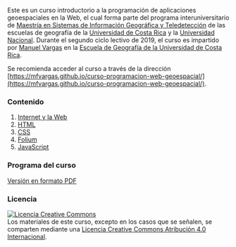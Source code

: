 Este es un curso introductorio a la programación de aplicaciones geoespaciales en la Web, el cual forma parte del programa interuniversitario de [Maestría en Sistemas de Información Geográfica y Teledetección](https://www.una.ac.cr/index.php/m-oferta-academica/sistemas-de-informacion-geografica-y-teledeteccion-maestria-en/visit) de las escuelas de geografía de la [Universidad de Costa Rica](https://www.ucr.ac.cr/) y la [Universidad Nacional](https://www.una.ac.cr/). Durante el segundo ciclo lectivo de 2019, el curso es impartido por [Manuel Vargas](https://github.com/mfvargas) en la [Escuela de Geografía de la Universidad de Costa Rica](https://www.geografia.fcs.ucr.ac.cr/).

Se recomienda acceder al curso a través de la dirección [https://mfvargas.github.io/curso-programacion-web-geoespacial/](https://mfvargas.github.io/curso-programacion-web-geoespacial/).

### Contenido
1. [Internet y la Web](https://mfvargas.github.io/curso-programacion-web-geoespacial/temas/internet-web.html)
2. [HTML](https://mfvargas.github.io/curso-programacion-web-geoespacial/temas/html.html)
3. [CSS](https://mfvargas.github.io/curso-programacion-web-geoespacial/temas/css.html)
4. [Folium](https://mfvargas.github.io/curso-programacion-web-geoespacial/temas/folium.html)
5. [JavaScript](https://mfvargas.github.io/curso-programacion-web-geoespacial/temas/javascript.html)

### Programa del curso
[Versión en formato PDF](https://github.com/mfvargas/curso-programacion-web-geoespacial/blob/master/programa/programa-curso.pdf)

### Licencia
<a rel="license" href="http://creativecommons.org/licenses/by/4.0/"><img alt="Licencia Creative Commons" style="border-width:0" src="https://i.creativecommons.org/l/by/4.0/88x31.png" /></a><br /><span xmlns:dct="http://purl.org/dc/terms/" property="dct:title">Los materiales de este curso, excepto en los casos que se señalen, se comparten mediante una <a rel="license" href="http://creativecommons.org/licenses/by/4.0/">Licencia Creative Commons Atribución 4.0 Internacional</a>.

